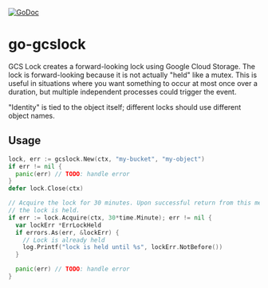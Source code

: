 [![GoDoc](https://img.shields.io/badge/go-documentation-blue.svg?style=flat-square)][godoc]

# go-gcslock

GCS Lock creates a forward-looking lock using Google Cloud Storage. The lock is
forward-looking because it is not actually "held" like a mutex. This is useful
in situations where you want something to occur at most once over a duration,
but multiple independent processes could trigger the event.

"Identity" is tied to the object itself; different locks should use different
object names.


## Usage

```go
lock, err := gcslock.New(ctx, "my-bucket", "my-object")
if err != nil {
  panic(err) // TODO: handle error
}
defer lock.Close(ctx)

// Acquire the lock for 30 minutes. Upon successful return from this method,
// the lock is held.
if err := lock.Acquire(ctx, 30*time.Minute); err != nil {
  var lockErr *ErrLockHeld
  if errors.As(err, &lockErr) {
    // Lock is already held
    log.Printf("lock is held until %s", lockErr.NotBefore())
  }

  panic(err) // TODO: handle error
}
```


[godoc]: https://pkg.go.dev/github.com/sethvargo/go-gcslock
